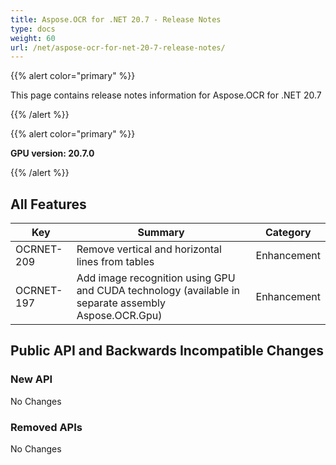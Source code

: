 ```yaml
---
title: Aspose.OCR for .NET 20.7 - Release Notes
type: docs
weight: 60
url: /net/aspose-ocr-for-net-20-7-release-notes/
---
```


{{% alert color="primary" %}}

This page contains release notes information for Aspose.OCR for .NET 20.7

{{% /alert %}}

{{% alert color="primary" %}}

**GPU version: 20.7.0**

{{% /alert %}}

## All Features

|Key|Summary|Category|
|---|---|---|
|OCRNET-209|Remove vertical and horizontal lines from tables|Enhancement|
|OCRNET-197|Add image recognition using GPU and CUDA technology (available in separate assembly Aspose.OCR.Gpu)|Enhancement|

## Public API and Backwards Incompatible Changes

### New API

No Changes

### Removed APIs

No Changes
